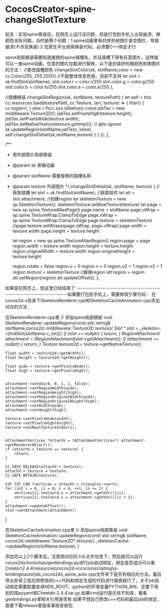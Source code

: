 # CocosCreator-spine-changeSlotTexture
前言：实现spine换装后，在网页上运行没问题，但是打包到手机上出现崩溃，换颜色没有问题。当时是两个问题：1.spine动画里有的序列帧图片是空图片，导致崩溃(不涉及换装) 2.在原生平台调用换装代码，必须要C++绑定才行

spine局部换装需要知道被换的spine插槽名，并且插槽下得有任意图片，这样就可以一套spine动画，任意的图片加载进行替换，以下是封装好的换颜色和换图片的方法：
//更改插槽颜色
changeSlotColor(sk, slotName,color = new cc.Color(255, 255,255)){
    //不能整体改变色值，目前不支持
    let slot = sk.findSlot(slotName);
    slot.color.r = color.r/255
    slot.color.g = color.g/255
    slot.color.b = color.b/255
    slot.color.a = color.a/255
},

//插槽换装
changeSlotRegion(sk, slotName, texturePath)
{
    let self = this
    cc.resources.load(texturePath, cc.Texture, (err, texture) => {
        if(err) {
            cc.log(err);
        } else {
            if(cc.sys.isNative){
                const jsbTex = new middleware.Texture2D();
                jsbTex.setPixelsHigh(texture.height);
                jsbTex.setPixelsWide(texture.width);
                jsbTex.setNativeTexture(texture.getImpl());
                // @ts-ignore
                sk.updateRegion(slotName,jsbTex);
            }else{
                self.changeSlotDetail(sk,slotName,texture)
            }
        }
    });
},

/**
 * 用外部图片局部换装
 * @param sk   骨骼动画
 * @param slotName  需要替换的插槽名称
 * @param texture   外部图片
 */
changeSlotDetail(sk, slotName, texture) {
    //获取插槽
    let slot = sk.findSlot(slotName);
    //获取挂件
    let att = slot.attachment;
    //创建region
    let skeletonTexture = new sp.SkeletonTexture();
    skeletonTexture.setRealTexture(texture)
    let page = new sp.spine.TextureAtlasPage()
    page.name = slotName
    page.uWrap = sp.spine.TextureWrap.ClampToEdge
    page.vWrap = sp.spine.TextureWrap.ClampToEdge
    page.texture = skeletonTexture
    //page.texture.setWraps(page.uWrap, page.vWrap)
    page.width = texture.width
    page.height = texture.height

    let region = new sp.spine.TextureAtlasRegion()
    region.page = page
    region.width = texture.width
    region.height = texture.height
    region.originalWidth = texture.width
    region.originalHeight = texture.height

    region.rotate = false
    region.u = 0
    region.v = 0
    region.u2 = 1
    region.v2 = 1
    region.texture = skeletonTexture
    //替换region
    att.region = region
    att.setRegion(region)
    att.updateOffset();
},

如果是在网页上，到这里已经结束了
-------------------------------------------------------------------------如果要打包到手机上，需要修改引擎代码：
在cocos2d-x目录下SkeletonRenderer.cpp和SkeletonCacheAnimation.cpp添加对应的方法

在SkeletonRenderer.cpp里
// 添加spine局部换肤
void SkeletonRenderer::updateRegion(const std::string& slotName,cocos2d::middleware::Texture2D *texture){
    Slot * slot = _skeleton->findSlot(slotName.c_str());
    if (slot == nullptr) {
        return;
    }
    RegionAttachment *attachment = (RegionAttachment*)slot->getAttachment();
    if (attachment == nullptr) {
         return;
    }
    Texture* texture2d = texture->getNativeTexture();
    
    float width = texture2d->getWidth();
    float height = texture2d->getHeight();
    
    float wide = texture->getPixelsWide();
    float high = texture->getPixelsHigh();
    
    
    attachment->setUVs(0, 0, 1, 1, false);
    attachment->setRegionWidth(wide);
    attachment->setRegionHeight(high);
    attachment->setRegionOriginalWidth(wide);
    attachment->setRegionOriginalHeight(high);
    attachment->setWidth(wide);
    attachment->setHeight(high);
    
    texture->setPixelsWide(width);
    texture->setPixelsHigh(height);
    texture->setRealTextureIndex(1);
    
    
    AttachmentVertices *attachV = (AttachmentVertices*) attachment->getRendererObject();
    if (attachV->_texture == texture) {
        return;
    }
    
    CC_SAFE_RELEASE(attachV->_texture);
    attachV->_texture = texture;
    CC_SAFE_RETAIN(texture);
    
    V2F_T2F_C4B *vertices = attachV->_triangles->verts;
    for (int i = 0, ii = 0; i < 4; ++i, ii += 2) {
        vertices[i].texCoord.u = attachment->getUVs()[ii];
        vertices[i].texCoord.v = attachment->getUVs()[ii + 1];
    }
    attachment->updateOffset();
    slot->setAttachment(attachment);
}

在SkeletonCacheAnimation.cpp里
// 添加spine局部换装
void SkeletonCacheAnimation::updateRegion(const std::string& slotName, cocos2d::middleware::Texture2D* texture){
    _skeletonCache->updateRegion(slotName,texture);
}

添加完以上2个脚本后，注意把对应的.h头文件也改下，然后就可以运行cocos2dx/tools/tojs/genbindings.py进行jsb自动绑定，绑定是否成功可以看Creator\2.4.4\resources\cocos2d-x\cocos\scripting\js-bindings\auto\jsb_cocos2dx_spine_auto.cpp文件夹下是否有相应的方法，最后导出安卓工程后把修改的c++代码和绑定生成的代码进行替换就行了。关于jsb自动绑定需要配置安卓NDK_ROOT、python的环境变量PYTHON_BIN、还要下用到的库pyyaml和Cheetah-2.4.4.tar.gz,如果cmd运行提示找不到库，看看genbindings.py里相关引用是否有
如果不想自己修改c++代码和最后jsb的绑定，直接下载release里面省事版安装包
